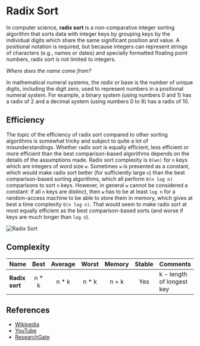 # Radix Sort

In computer science, **radix sort** is a non-comparative integer sorting 
algorithm that sorts data with integer keys by grouping keys by the individual 
digits which share the same significant position and value. A positional notation
is required, but because integers can represent strings of characters 
(e.g., names or dates) and specially formatted floating point numbers, radix 
sort is not limited to integers.

*Where does the name come from?*

In mathematical numeral systems, the *radix* or base is the number of unique digits,
including the digit zero, used to represent numbers in a positional numeral system. 
For example, a binary system (using numbers 0 and 1) has a radix of 2 and a decimal 
system (using numbers 0 to 9) has a radix of 10.

## Efficiency

The topic of the efficiency of radix sort compared to other sorting algorithms is 
somewhat tricky and subject to quite a lot of misunderstandings. Whether radix 
sort is equally efficient, less efficient or more efficient than the best 
comparison-based algorithms depends on the details of the assumptions made. 
Radix sort complexity is `O(wn)` for `n` keys which are integers of word size `w`. 
Sometimes `w` is presented as a constant, which would make radix sort better 
(for sufficiently large `n`) than the best comparison-based sorting algorithms, 
which all perform `O(n log n)` comparisons to sort `n` keys. However, in 
general `w` cannot be considered a constant: if all `n` keys are distinct, 
then `w` has to be at least `log n` for a random-access machine to be able to 
store them in memory, which gives at best a time complexity `O(n log n)`. That 
would seem to make radix sort at most equally efficient as the best 
comparison-based sorts (and worse if keys are much longer than `log n`).

![Radix Sort](https://www.researchgate.net/publication/291086231/figure/fig1/AS:614214452404240@1523451545568/Simplistic-illustration-of-the-steps-performed-in-a-radix-sort-In-this-example-the.png)

## Complexity

| Name                  | Best            | Average             | Worst               | Memory    | Stable    | Comments  |
| --------------------- | :-------------: | :-----------------: | :-----------------: | :-------: | :-------: | :-------- |
| **Radix sort**        | n * k           | n * k               | n * k               | n + k     | Yes       | k - length of longest key |

## References

- [Wikipedia](https://en.wikipedia.org/wiki/Radix_sort)
- [YouTube](https://www.youtube.com/watch?v=XiuSW_mEn7g&index=62&t=0s&list=PLLXdhg_r2hKA7DPDsunoDZ-Z769jWn4R8)
- [ResearchGate](https://www.researchgate.net/figure/Simplistic-illustration-of-the-steps-performed-in-a-radix-sort-In-this-example-the_fig1_291086231)
